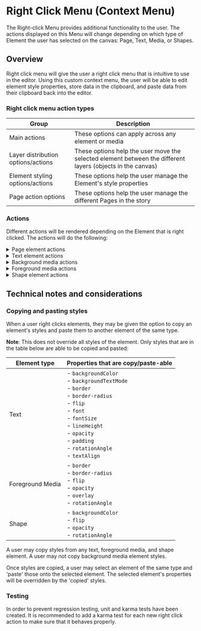 # Right Click Menu (Context Menu)

The Right-click Menu provides additional functionality to the user. The actions displayed on this Menu will change depending on which type of Element the user has selected on the canvas: Page, Text, Media, or Shapes.

## Overview

Right click menu will give the user a right click menu that is intuitive to use in the editor. Using this custom context menu, the user will be able to edit element style properties, store data in the clipboard, and paste data from their clipboard back into the editor.

### Right click menu action types

|Group|Description|
|--|--|
|Main actions|These options can apply across any element or media|
|Layer distribution options/actions|These options help the user move the selected element between the different layers (objects in the canvas)|
|Element styling options/actions|These options help the user manage the Element's style properties||
|Page action options|These options help the user manage the different Pages in the story|

### Actions

Different actions will be rendered depending on the Element that is right clicked. The actions will do the following:

<details>

<summary>Page element actions</summary>

|Action text|Action description|
|--|--|
|Add new page after|Adds a page after the current page.|
|Add new page before|Adds a page before the current page.|
|Duplicate page|Creates a new page that is identical to the current page. All animations, styles, and elements should be the same.|
|Delete page|Deletes the current page (if the page can be deleted).|

</details>

<details>

<summary>Text element actions</summary>

|Action text|Action description|
|--|--|
|Send to back|Set the text element behind all other elements on the page.|
|Send backward|Bring the text element backward one layer.|
|Bring forward|Bring the text element forward one layer.|
|Bring to front|Set the text element in front of all elements on the page.|
|Copy style|The styles of the selected text element are copied to the clipboard. A snackbar is displayed on completion.|
|Paste style|The styles that are saved to the clipboard are pasted to the currently selected text box. This does not update the text in the textbox. A snackbar is shown on completion.|
|Add style to "Saved styles"|The style of the currently selected textbox is saved to the "Saved styles" panel in the style pane. This action opens the design tab, opens the "Saved styles" panel, and collapses all other panels in the style pane. The "Saved styles" panel should be highlighted when opened.|
|Add color to "Saved colors"|The color(s) of the currently selected textbox is saved to the "Saved colors" panel in the style pane. This action opens the design tab, opens the "Saved colors" panel, and collapses all other panels in the style pane. The "Saved colors" panel should be highlighted when opened. A snackbar is displayed on completion.|

</details>

<details>

<summary>Background media actions</summary>

|Action text|Action description|
|--|--|
|Detach image from background|Removes the media from the background of the page and sets it in the foreground.|
|Scale & crop background image|Show the scale and crop UI so that the user may scale or crop the image to the desired size.|

</details>

<details>

<summary>Foreground media actions</summary>

|Action text|Action description|
|--|--|
|Send to back|Place media behind all other elements. Disabled if the layer is all the way back.|
|Send backward|Bring media one layer backwards. Disabled if the layer is all the way back.|
|Bring forward|Bring media one layer forwards. Disabled if the layer is all the way forward.|
|Bring to front|Place media in front of all other elements. Disabled if the element is all the way forward.|
|Copy image styles|Copy all styles applied to the media to the clipboard. A snackbar is displayed on completion.|
|Paste image styles|Add all styles in the clipboard to the selected media. A snackbar is displayed on completion.|

</details>

<details>

<summary>Shape element actions</summary>

|Action text|Action description|
|--|--|
|Send to back|Place shape behind all other elements. Disabled if the layer is all the way back.|
|Send backward|Bring shape one layer backwards. Disabled if the layer is all the way back.|
|Bring forward|Bring shape one layer forwards. Disabled if the layer is all the way forward.|
|Bring to front|Place shape in front of all other elements. Disabled if the element is all the way forward.|
|Copy shape styles|Copy styles from the shape to the clipboard. A snackbar is displayed on completion.|
|Paste shape styles|Add styles from the clipboard to the selected shape. A snackbar is displayed on completion.|
|Add color to "Saved colors"|The color(s) of the currently selected shape is saved to the "Saved colors" panel in the style pane. This action opens the design tab, opens the "Saved colors" panel, and collapses all other panels in the style pane. The "Saved colors" panel should be highlighted when opened. A snackbar is displayed on completion.|

</details>

## Technical notes and considerations

### Copying and pasting styles

When a user right clicks elements, they may be given the option to copy an element's styles and paste them to another element of the same type.

**Note**: This does not override all styles of the element. Only styles that are in the table below are able to be copied and pasted:

|Element type|Properties that are copy/paste-able|
|--|--|
|Text|- `backgroundColor`<br/>- `backgroundTextMode`<br/>- `border`<br/>- `border-radius`<br/>- `flip`<br/>- `font`<br/>- `fontSize`<br/>- `lineHeight`<br/>- `opacity`<br/>- `padding`<br/>- `rotationAngle`<br/>- `textAlign`|
|Foreground Media|- `border`<br/>- `border-radius`<br/>- `flip`<br/>- `opacity`<br/>- `overlay`<br/>- `rotationAngle`|
|Shape|- `backgroundColor`<br/>- `flip`<br/>- `opacity`<br/>- `rotationAngle`|

A user may copy styles from any text, foreground media, and shape element. A user may not copy background media element styles.

Once styles are copied, a user may select an element of the same type and 'paste' those onto the selected element. The selected element's properties will be overridden by the 'copied' styles.

### Testing 

In order to prevent regression testing, unit and karma tests have been created. It is recommended to add a karma test for each new right click action to make sure that it behaves properly.
